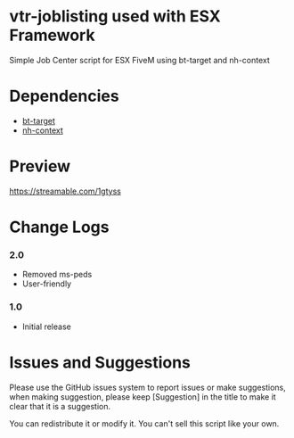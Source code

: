 # vtr-joblisting used with ESX Framework

Simple Job Center script for ESX FiveM using bt-target and nh-context

# Dependencies 
* [bt-target](https://github.com/Mojito-Fivem/bt-target)
* [nh-context](https://github.com/nerohiro/nh-context)

# Preview

https://streamable.com/1gtyss

# Change Logs

### 2.0
* Removed ms-peds 
* User-friendly

### 1.0
* Initial release

# Issues and Suggestions
Please use the GitHub issues system to report issues or make suggestions, when making suggestion, please keep [Suggestion] in the title to make it clear that it is a suggestion.

You can redistribute it or modify it. You can't sell this script like your own.
